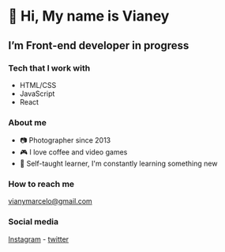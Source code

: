 # 👋  Hi, My name is Vianey
## I’m Front-end developer in progress

### Tech that I work with
- HTML/CSS
- JavaScript
- React

### About me
- 📷   Photographer since 2013
- 🎮   I love coffee and video games
- 📝   Self-taught learner, I'm constantly learning something new


### How to reach me 
[vianymarcelo@gmail.com](mailto:vianymarcelo@gmail.com)
### Social media 
[Instagram](https://www.instagram.com/vianymoz) - [twitter](https://www.twitter.com/vianymoz)

<!---
vianymoz/vianymoz is a ✨ special ✨ repository because its `README.md` (this file) appears on your GitHub profile.
You can click the Preview link to take a look at your changes.
--->
